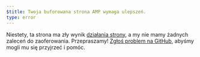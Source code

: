 ```yaml
---
$title: Twoja buforowana strona AMP wymaga ulepszeń.
type: error
---
```


Niestety, ta strona ma zły wynik [działania strony](https://developers.google.com/search/docs/guides/page-experience), a my nie mamy żadnych zaleceń do zaoferowania. Przepraszamy! [Zgłoś problem na GitHub](https://github.com/ampproject/amphtml/issues/new?assignees=&labels=Type%3A+Page+experience&template=page-experience.md&title=Page+experience+issue), abyśmy mogli mu się przyjrzeć i pomóc.
